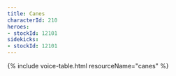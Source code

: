 ```yaml
---
title: Canes
characterId: 210
heroes:
- stockId: 12101
sidekicks:
- stockId: 12101
---
```


{% include voice-table.html resourceName="canes"
%}
